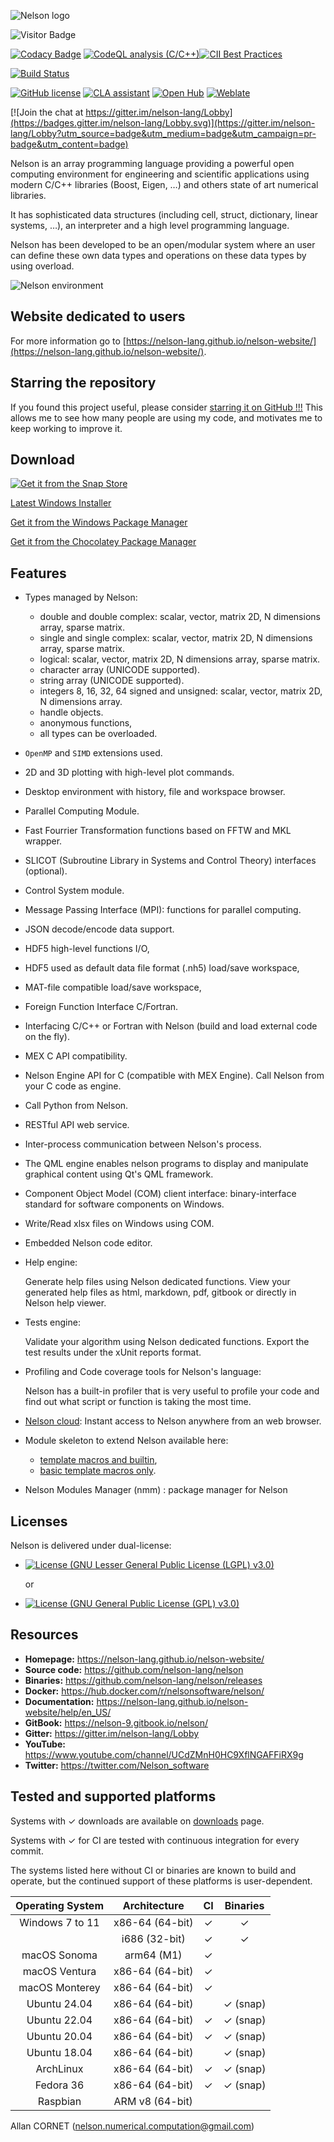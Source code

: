 ![Nelson logo](https://github.com/nelson-lang/nelson/blob/master/resources/banner_nelson_small.png?raw=true)

![Visitor Badge](https://visitor-badge.laobi.icu/badge?page_id=nelson-lang.nelson)

[![Codacy Badge](https://app.codacy.com/project/badge/Grade/d5f82474da134d979b472fa5fbe7b5b9)](https://www.codacy.com/gh/nelson-lang/nelson/dashboard?utm_source=github.com&utm_medium=referral&utm_content=nelson-lang/nelson&utm_campaign=Badge_Grade)
[![CodeQL analysis (C/C++)](https://github.com/nelson-lang/nelson/actions/workflows/codeql-analysis-cpp.yml/badge.svg)](https://github.com/nelson-lang/nelson/actions/workflows/codeql-analysis-cpp.yml)[![CII Best Practices](https://bestpractices.coreinfrastructure.org/projects/602/badge)](https://bestpractices.coreinfrastructure.org/projects/602)

[![Build Status](https://github.com/nelson-lang/nelson/workflows/C%2FC%2B%2B%20CI/badge.svg)](https://github.com/nelson-lang/nelson/workflows/C%2FC%2B%2B%20CI/badge.svg)

[![GitHub license](https://img.shields.io/badge/license-LGPL3.0-blue.svg)](https://github.com/nelson-lang/nelson/blob/master/lgpl-3.0.md)
[![CLA assistant](https://cla-assistant.io/readme/badge/nelson-lang/nelson)](https://cla-assistant.io/nelson-lang/nelson)
[![Open Hub](https://img.shields.io/badge/Open-Hub-blue.svg)](https://www.openhub.net/p/nelson-interpreter)
[![Weblate](https://img.shields.io/badge/Weblate--green.svg)](https://hosted.weblate.org/projects/nelson/)

[![Join the chat at https://gitter.im/nelson-lang/Lobby](https://badges.gitter.im/nelson-lang/Lobby.svg)](https://gitter.im/nelson-lang/Lobby?utm_source=badge&utm_medium=badge&utm_campaign=pr-badge&utm_content=badge)

Nelson is an array programming language providing a powerful open computing environment for
engineering and scientific applications using modern C/C++ libraries (Boost, Eigen, …)
and others state of art numerical libraries.

It has sophisticated data structures (including cell, struct, dictionary, linear systems, …),
an interpreter and a high level programming language.

Nelson has been developed to be an open/modular system where an user can define
these own data types and operations on these data types by using overload.

![Nelson environment](https://github.com/nelson-lang/nelson-website/blob/master/images/Nelson-windows.png?raw=true)

## Website dedicated to users

For more information go to [https://nelson-lang.github.io/nelson-website/](https://nelson-lang.github.io/nelson-website/).

## Starring the repository

If you found this project useful, please consider [starring it on GitHub !!!](https://github.com/nelson-lang/nelson/stargazers) This allows me to see how many people are using my code, and motivates me to keep working to improve it.

## Download

[![Get it from the Snap Store](https://snapcraft.io/static/images/badges/en/snap-store-black.svg)](https://snapcraft.io/nelson)

[Latest Windows Installer](https://github.com/nelson-lang/nelson/releases)

[Get it from the Windows Package Manager](https://winstall.app/apps/NelsonNumericalSoftware.Nelson)

[Get it from the Chocolatey Package Manager](https://community.chocolatey.org/packages/nelson)

## Features

- Types managed by Nelson:

  - double and double complex: scalar, vector, matrix 2D, N dimensions array, sparse matrix.
  - single and single complex: scalar, vector, matrix 2D, N dimensions array, sparse matrix.
  - logical: scalar, vector, matrix 2D, N dimensions array, sparse matrix.
  - character array (UNICODE supported).
  - string array (UNICODE supported).
  - integers 8, 16, 32, 64 signed and unsigned: scalar, vector, matrix 2D, N dimensions array.
  - handle objects.
  - anonymous functions,
  - all types can be overloaded.

- `OpenMP` and `SIMD` extensions used.

- 2D and 3D plotting with high-level plot commands.

- Desktop environment with history, file and workspace browser.

- Parallel Computing Module.

- Fast Fourrier Transformation functions based on FFTW and MKL wrapper.

- SLICOT (Subroutine Library in Systems and Control Theory) interfaces (optional).

- Control System module.

- Message Passing Interface (MPI): functions for parallel computing.

- JSON decode/encode data support.

- HDF5 high-level functions I/O,

- HDF5 used as default data file format (.nh5) load/save workspace,

- MAT-file compatible load/save workspace,

- Foreign Function Interface C/Fortran.

- Interfacing C/C++ or Fortran with Nelson (build and load external code on the fly).

- MEX C API compatibility.

- Nelson Engine API for C (compatible with MEX Engine). Call Nelson from your C code as engine.

- Call Python from Nelson.

- RESTful API web service.

- Inter-process communication between Nelson's process.

- The QML engine enables nelson programs to display and manipulate graphical content using Qt's QML framework.

- Component Object Model (COM) client interface: binary-interface standard for software components on Windows.

- Write/Read xlsx files on Windows using COM.

- Embedded Nelson code editor.

- Help engine:

  Generate help files using Nelson dedicated functions.
  View your generated help files as html, markdown, pdf, gitbook or directly in Nelson help viewer.

- Tests engine:

  Validate your algorithm using Nelson dedicated functions.
  Export the test results under the xUnit reports format.

- Profiling and Code coverage tools for Nelson's language:

  Nelson has a built-in profiler that is very useful to profile your code and find out what script or function is taking the most time.

- [Nelson cloud](https://www.npmjs.com/package/nelson-cloud):
  Instant access to Nelson anywhere from an web browser.

- Module skeleton to extend Nelson available here:

  - [template macros and builtin](https://github.com/nelson-lang/module_skeleton),
  - [basic template macros only](https://github.com/nelson-lang/module_skeleton_basic).

- Nelson Modules Manager (nmm) : package manager for Nelson

## Licenses

Nelson is delivered under dual-license:

- [![License (GNU Lesser General Public License (LGPL) v3.0)](<https://img.shields.io/badge/License-GNU%20Lesser%20General%20Public%20License%20(LGPL)%20v3.0-blue.svg?style=flat-square>)](https://opensource.org/licenses/LGPL-3.0)

  or

- [![License (GNU General Public License (GPL) v3.0)](<https://img.shields.io/badge/license-GNU%20General%20Public%20License%20(GPL)%20v3.0-blue.svg?style=flat-square>)](https://opensource.org/licenses/GPL-3.0)

## Resources

- **Homepage:** <https://nelson-lang.github.io/nelson-website/>
- **Source code:** <https://github.com/nelson-lang/nelson>
- **Binaries:** <https://github.com/nelson-lang/nelson/releases>
- **Docker:** <https://hub.docker.com/r/nelsonsoftware/nelson/>
- **Documentation:** <https://nelson-lang.github.io/nelson-website/help/en_US/>
- **GitBook:**
  <https://nelson-9.gitbook.io/nelson/>
- **Gitter:** <https://gitter.im/nelson-lang/Lobby>
- **YouTube:** <https://www.youtube.com/channel/UCdZMnH0HC9XflNGAFFiRX9g>
- **Twitter:** <https://twitter.com/Nelson_software>

## Tested and supported platforms

Systems with ✓ downloads are available on [downloads](https://github.com/nelson-lang/nelson/releases) page.

Systems with ✓ for CI are tested with continuous integration for every commit.

The systems listed here without CI or binaries are known to build and operate, but the continued support of these platforms is user-dependent.

| Operating System |  Architecture   | CI  | Binaries |
| :--------------: | :-------------: | :-: | :------: |
| Windows 7 to 11  | x86-64 (64-bit) |  ✓  |    ✓     |
|                  |  i686 (32-bit)  |  ✓  |    ✓     |
|   macOS Sonoma   |   arm64 (M1)    |  ✓  |          |
|  macOS Ventura   | x86-64 (64-bit) |  ✓  |          |
|  macOS Monterey  | x86-64 (64-bit) |  ✓  |          |
|   Ubuntu 24.04   | x86-64 (64-bit) |     | ✓ (snap) |
|   Ubuntu 22.04   | x86-64 (64-bit) |  ✓  | ✓ (snap) |
|   Ubuntu 20.04   | x86-64 (64-bit) |  ✓  | ✓ (snap) |
|   Ubuntu 18.04   | x86-64 (64-bit) |     | ✓ (snap) |
|    ArchLinux     | x86-64 (64-bit) |  ✓  | ✓ (snap) |
|    Fedora 36     | x86-64 (64-bit) |  ✓  | ✓ (snap) |
|     Raspbian     | ARM v8 (64-bit) |     |          |

Allan CORNET (nelson.numerical.computation@gmail.com)
